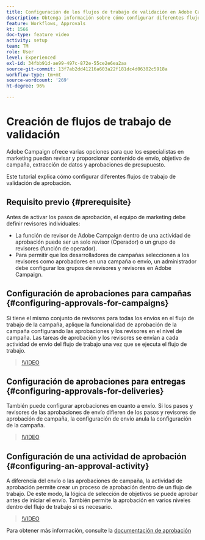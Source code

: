 ```yaml
---
title: Configuración de los flujos de trabajo de validación en Adobe Campaign Classic
description: Obtenga información sobre cómo configurar diferentes flujos de trabajo de validación de aprobación.
feature: Workflows, Approvals
kt: 1566
doc-type: feature video
activity: setup
team: TM
role: User
level: Experienced
exl-id: 34fbb91d-ae99-497c-872e-55ce2e6ea2aa
source-git-commit: 13f7ab2dd41216a603a22f181dc4d06302c5918a
workflow-type: tm+mt
source-wordcount: '269'
ht-degree: 96%

---
```



# Creación de flujos de trabajo de validación

Adobe Campaign ofrece varias opciones para que los especialistas en marketing puedan revisar y proporcionar contenido de envío, objetivo de campaña, extracción de datos y aprobaciones de presupuesto.

Este tutorial explica cómo configurar diferentes flujos de trabajo de validación de aprobación.

## Requisito previo {#prerequisite}

Antes de activar los pasos de aprobación, el equipo de marketing debe definir revisores individuales:

* La función de revisor de Adobe Campaign dentro de una actividad de aprobación puede ser un solo revisor (Operador) o un grupo de revisores (función de operador).
* Para permitir que los desarrolladores de campañas seleccionen a los revisores como aprobadores en una campaña o envío, un administrador debe configurar los grupos de revisores y revisores en Adobe Campaign.

## Configuración de aprobaciones para campañas  {#configuring-approvals-for-campaigns}

Si tiene el mismo conjunto de revisores para todas los envíos en el flujo de trabajo de la campaña, aplique la funcionalidad de aprobación de la campaña configurando las aprobaciones y los revisores en el nivel de campaña. Las tareas de aprobación y los revisores se envían a cada actividad de envío del flujo de trabajo una vez que se ejecuta el flujo de trabajo.

>[!VIDEO](https://video.tv.adobe.com/v/25175?quality=12&learn=on)

## Configuración de aprobaciones para entregas  {#configuring-approvals-for-deliveries}

También puede configurar aprobaciones en cuanto a envío. Si los pasos y revisores de las aprobaciones de envío difieren de los pasos y revisores de aprobación de campaña, la configuración de envío anula la configuración de la campaña.

>[!VIDEO](https://video.tv.adobe.com/v/25176?quality=12&learn=on)

## Configuración de una actividad de aprobación  {#configuring-an-approval-activity}

A diferencia del envío o las aprobaciones de campaña, la actividad de aprobación permite crear un proceso de aprobación dentro de un flujo de trabajo. De este modo, la lógica de selección de objetivos se puede aprobar antes de iniciar el envío. También permite la aprobación en varios niveles dentro del flujo de trabajo si es necesario.

>[!VIDEO](https://video.tv.adobe.com/v/25174?quality=12&learn=on)

Para obtener más información, consulte la [documentación de aprobación](https://experienceleague.adobe.com/docs/campaign-classic/using/automating-with-workflows/flow-control-activities/approval.html?lang=es)
